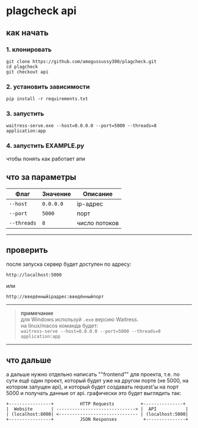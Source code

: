# plagcheck api

## как начать

### 1. клонировать
```
git clone https://github.com/amogussussy300/plagcheck.git
cd plagcheck
git checkout api
```

### 2. установить зависимости
```
pip install -r requirements.txt
```
### 3. запустить
```
waitress-serve.exe --host=0.0.0.0 --port=5000 --threads=8 application:app
```
### 4. запустить EXAMPLE.py
чтобы понять как работает апи

## что за параметры
| Флаг         | Значение      | Описание      |
|--------------|---------------|---------------|
| `--host`     | `0.0.0.0`     | ip-адрес      |
| `--port`     | `5000`        | порт          |
| `--threads`  | `8`           | число потоков |

---

## проверить
после запуска сервер будет доступен по адресу:  
```
http://localhost:5000
```
или  
```
http://введённыйipадрес:введённыйпорт
```
---

> **примечание**  
> для Windows используй `.exe` версию Waitress.  
> на linux/macos команда будет:  
> `waitress-serve --host=0.0.0.0 --port=5000 --threads=8 application:app`

---
## что дальше
а дальше нужно отдельно написать ""frontend"" для проекта, т.е. по сути ещё один проект, который будет уже на другом порте (не 5000, на котором запущен api), и который будет создавать request'ы на порт 5000 и получать данные от api.
графически это будет выглядить так:
```
+----------------+          HTTP Requests          +---------------+
|  Website       | ------------------------------> |  API           |
| (localhost:8000| <------------------------------ | (localhost:5000|
+----------------+          JSON Responses          +---------------+
```
